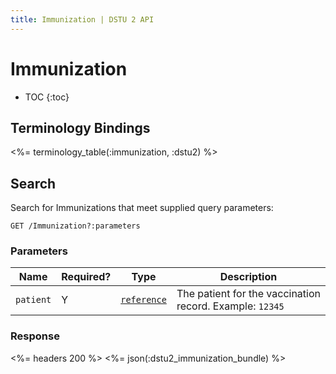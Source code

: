 ```yaml
---
title: Immunization | DSTU 2 API
---
```


# Immunization

* TOC
{:toc}

## Terminology Bindings

<%= terminology_table(:immunization, :dstu2) %>

## Search

Search for Immunizations that meet supplied query parameters:

    GET /Immunization?:parameters

### Parameters

 Name      | Required? | Type          | Description
-----------|-----------|---------------|----------------------------------------------------------
 `patient` | Y         | [`reference`] | The patient for the vaccination record. Example: `12345`

### Response

<%= headers 200 %>
<%= json(:dstu2_immunization_bundle) %>

[`reference`]: http://hl7.org/fhir/dstu2/search.html#reference
